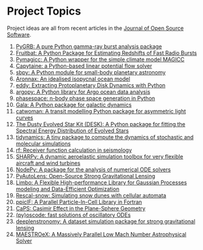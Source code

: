 Project Topics
==============

Project ideas are all from recent articles in the [Journal of Open Source Software](https://joss.theoj.org/).

1.  [PyGRB: A pure Python gamma-ray burst analysis package](https://joss.theoj.org/papers/10.21105/joss.02536)
2.  [Fruitbat: A Python Package for Estimating Redshifts of Fast Radio Bursts](https://joss.theoj.org/papers/10.21105/joss.01399) 
3.  [Pymagicc: A Python wrapper for the simple climate model MAGICC](https://joss.theoj.org/papers/10.21105/joss.00516) 
4.  [Capytaine: a Python-based linear potential flow solver](https://joss.theoj.org/papers/10.21105/joss.01341)
5.  [sbpy: A Python module for small-body planetary astronomy](https://joss.theoj.org/papers/10.21105/joss.01426)
6.  [Aronnax: An idealised isopycnal ocean model](https://joss.theoj.org/papers/10.21105/joss.00592)
7.  [eddy: Extracting Protoplanetary Disk Dynamics with Python](https://joss.theoj.org/papers/10.21105/joss.01220)
8.  [argopy: A Python library for Argo ocean data analysis](https://joss.theoj.org/papers/10.21105/joss.02425)
9.  [phasespace: n-body phase space generation in Python](https://joss.theoj.org/papers/10.21105/joss.01570)
10.  [Gala: A Python package for galactic dynamics](https://joss.theoj.org/papers/10.21105/joss.00388)
11.  [catwoman: A transit modelling Python package for asymmetric light curves](https://joss.theoj.org/papers/10.21105/joss.02382)
12.  [The Dusty Evolved Star Kit (DESK): A Python package for fitting the Spectral Energy Distribution of Evolved Stars](https://joss.theoj.org/papers/10.21105/joss.02554)
13.  [tidynamics: A tiny package to compute the dynamics of stochastic and molecular simulations](https://joss.theoj.org/papers/10.21105/joss.00877)
14.  [rf: Receiver function calculation in seismology](https://joss.theoj.org/papers/10.21105/joss.01808)
15.  [SHARPy: A dynamic aeroelastic simulation toolbox for very flexible aircraft and wind turbines](https://joss.theoj.org/papers/10.21105/joss.01885)
16.  [NodePy: A package for the analysis of numerical ODE solvers](https://joss.theoj.org/papers/10.21105/joss.02515)
17.  [PyAutoLens: Open-Source Strong Gravitational Lensing](https://joss.theoj.org/papers/10.21105/joss.02825)
18.  [Limbo: A Flexible High-performance Library for Gaussian Processes modeling and Data-Efficient Optimization](https://joss.theoj.org/papers/10.21105/joss.00545)
19.  [Rescal-snow: Simulating snow dunes with cellular automata](https://joss.theoj.org/papers/10.21105/joss.01699)
20.  [ppiclF: A Parallel Particle-In-Cell Library in Fortran](https://joss.theoj.org/papers/10.21105/joss.01400)
21.  [CaPS: Casimir Effect in the Plane-Sphere Geometry](https://joss.theoj.org/papers/10.21105/joss.02011)
22.  [(py)oscode: fast solutions of oscillatory ODEs](https://joss.theoj.org/papers/10.21105/joss.02830)
23.  [deeplenstronomy: A dataset simulation package for strong gravitational lensing](https://joss.theoj.org/papers/10.21105/joss.02854)
24.  [MAESTROeX: A Massively Parallel Low Mach Number Astrophysical Solver](https://joss.theoj.org/papers/10.21105/joss.01757)
